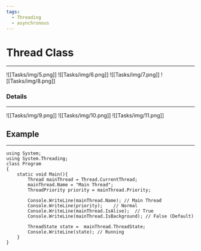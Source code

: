 ```yaml
---
tags:
  - Threading
  - asynchronous
---
```


# Thread Class
---

![[Tasks/img/5.png]]
![[Tasks/img/6.png]]
![[Tasks/img/7.png]]
![[Tasks/img/8.png]]

### Details
---

![[Tasks/img/9.png]]
![[Tasks/img/10.png]]
![[Tasks/img/11.png]]

## Example
---
```CSharp
using System;
using System.Threading;
class Program
{
	static void Main(){
		Thread mainThread = Thread.CurrentThread;
		mainThread.Name = "Main Thread";
		ThreadPriority priority = mainThread.Priority;
		
		Console.WriteLine(mainThread.Name); // Main Thread
		Console.WriteLine(priority);    // Normal
		Console.WriteLine(mainThread.IsAlive);  // True
		Console.WriteLine(mainThread.IsBackground); // False (Default)
		
		ThreadState state =  mainThread.ThreadState;
		Console.WriteLine(state); // Running
	}
}
```










